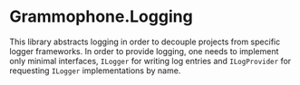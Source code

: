 # Grammophone.Logging
This library abstracts logging in order to decouple projects from specific logger frameworks.
In order to provide logging, one needs to implement only minimal interfaces, `ILogger`
for writing log entries and `ILogProvider` for requesting `ILogger` implementations by name. 
